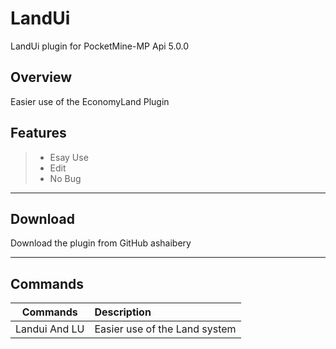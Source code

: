 # LandUi
LandUi plugin for PocketMine-MP Api 5.0.0
   
## Overview  
Easier use of the EconomyLand Plugin
  
## Features  
>- Esay Use
>- Edit
>- No Bug

---  
## Download  
Download the plugin from GitHub ashaibery

---  
## Commands 
  
|  Commands                        | Description                                                         |  
|---------------------------------|:--------------------------------------------------------------------|  
| Landui And LU                        | Easier use of the Land system  |  
